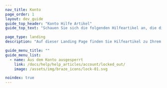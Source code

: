 ```yaml
---
nav_title: Konto
page_order: 1
layout: dev_guide
guide_top_header: "Konto Hilfe Artikel"
guide_top_text: "Schauen Sie sich die folgenden Hilfeartikel an, die die Benutzerrechte erklären. <br><br> Suchen Sie nach weiteren Informationen über Ihr Braze-Konto und die Verwaltung Ihres Dashboards? Lesen Sie unsere Artikel in der Rubrik <a href='/docs/user_guide/administrative/'>Verwaltung</a>!"

page_type: landing
description: "Auf dieser Landing Page finden Sie Hilfeartikel zu Ihrem Braze-Konto."

guide_menu_title: ""
guide_menu_list:
  - name: Aus dem Konto ausgesperrt
    link: /docs/help/help_articles/account/locked_out/
    image: /assets/img/braze_icons/lock-01.svg

noindex: true
---
```

